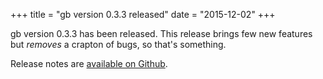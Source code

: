 +++
title = "gb version 0.3.3 released"
date = "2015-12-02"
+++

gb version 0.3.3 has been released. This release brings few new features but _removes_ a crapton of bugs, so that's something.

Release notes are [available on Github](https://github.com/constabulary/gb/releases/tag/v0.3.3).
